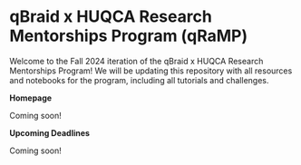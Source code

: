 # qBraid x HUQCA Research Mentorships Program (qRaMP)

Welcome to the Fall 2024 iteration of the qBraid x HUQCA Research Mentorships Program! We will be updating this repository with all resources and notebooks for the program, including all tutorials and challenges.

**Homepage**

Coming soon!

**Upcoming Deadlines**

Coming soon!
